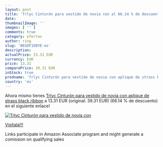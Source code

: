```yaml
---
layout: post
title: 'Trlyc Cinturón para vestido de novia con al 66.14 % de descuento'
date: 
thumbnailImage: ''
images: [ '' ]
comments: true
category: ofertas
author: ring
slug: 'B01DF1O8YE-es'
description:
actualPrice: 13.31 EUR
currency: EUR
price: 13.31
comparePrice: 39.31 EUR
inStock: true
prodname: 'Trlyc Cinturón para vestido de novia con aplique de strass black ribbon'
country: 'es'
---
```


Ahora mismo tienes [Trlyc Cinturón para vestido de novia con aplique de strass black ribbon](https://www.amazon.es/dp/B01DF1O8YE/?tag=tolees-21) a 13.31 EUR (original: 39.31 EUR) (66.14 %  de descuento) en el siguiente enlace!

[![Trlyc Cinturón para vestido de novia con]()](https://www.amazon.es/dp/B01DF1O8YE/?tag=tolees-21)

[Visítala!!!](https://www.amazon.es/dp/B01DF1O8YE/?tag=tolees-21)

Links participate in Amazon Associate program and might generate a comission on qualifying sales
